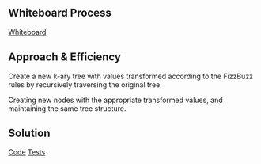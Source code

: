 ## Whiteboard Process
[Whiteboard](Whiteboard-fizzbuzztree.png)


## Approach & Efficiency
Create a new k-ary tree with values transformed according to the FizzBuzz rules by recursively traversing the original tree.

Creating new nodes with the appropriate transformed values, and maintaining the same tree structure.

## Solution
[Code](kary-tree.js)
[Tests](fizz-buzz-tree.test.js)
